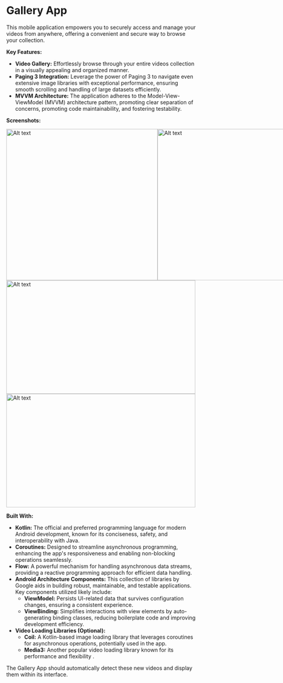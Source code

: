 # Gallery App

This mobile application empowers you to securely access and manage your videos from anywhere, offering a convenient and secure way to browse your collection.

**Key Features:**

* **Video Gallery:** Effortlessly browse through your entire videos collection in a visually appealing and organized manner.
* **Paging 3 Integration:** Leverage the power of Paging 3 to navigate even extensive image libraries with exceptional performance, ensuring smooth scrolling and handling of large datasets efficiently.
* **MVVM Architecture:** The application adheres to the Model-View-ViewModel (MVVM) architecture pattern, promoting clear separation of concerns, promoting code maintainability, and fostering testability.

**Screenshots:**
<div style="display: flex; justify-content: space-between;">
<img src="https://videohlsfiles.s3.ap-south-1.amazonaws.com/Screenshot_20240416_010411_Permission+controller.jpg" width="400" height="400" alt="Alt text">

<img src="https://videohlsfiles.s3.ap-south-1.amazonaws.com/Screenshot_20240416_010313_VidSpreads.jpg" width="400" height="400" alt="Alt text">
</div>

<img src="https://videohlsfiles.s3.ap-south-1.amazonaws.com/Screenshot_20240416_010335_VidSpreads.jpg" width="500" height="300" alt="Alt text">

<img src="https://videohlsfiles.s3.ap-south-1.amazonaws.com/Screenshot_20240416_010411_Permission+controller.jpg" width="500" height="300" alt="Alt text">


**Built With:**

* **Kotlin:** The official and preferred programming language for modern Android development, known for its conciseness, safety, and interoperability with Java.
* **Coroutines:** Designed to streamline asynchronous programming, enhancing the app's responsiveness and enabling non-blocking operations seamlessly.
* **Flow:** A powerful mechanism for handling asynchronous data streams, providing a reactive programming approach for efficient data handling.
* **Android Architecture Components:** This collection of libraries by Google aids in building robust, maintainable, and testable applications. Key components utilized likely include:
    * **ViewModel:** Persists UI-related data that survives configuration changes, ensuring a consistent experience.
    * **ViewBinding:** Simplifies interactions with view elements by auto-generating binding classes, reducing boilerplate code and improving development efficiency.
* **Video Loading Libraries (Optional):**
    * **Coil:** A Kotlin-based image loading library that leverages coroutines for asynchronous operations, potentially used in the app.
    * **Media3:** Another popular video loading library known for its performance and flexibility .


The Gallery App should automatically detect these new videos and display them within its interface.
